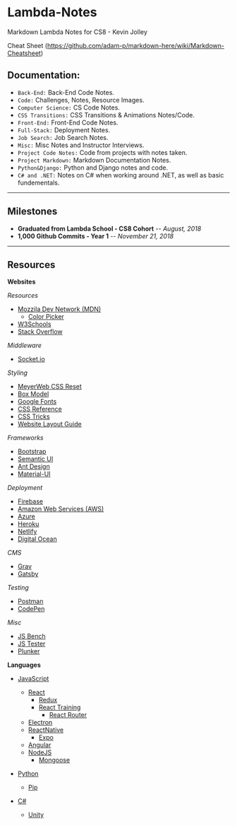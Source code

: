 # Lambda-Notes

Markdown Lambda Notes for CS8 - Kevin Jolley

Cheat Sheet (https://github.com/adam-p/markdown-here/wiki/Markdown-Cheatsheet)

## Documentation:

- `Back-End:` Back-End Code Notes.
- `Code:` Challenges, Notes, Resource Images.
- `Computer Science:` CS Code Notes.
- `CSS Transitions:` CSS Transitions & Animations Notes/Code.
- `Front-End:` Front-End Code Notes.
- `Full-Stack:` Deployment Notes.
- `Job Search:` Job Search Notes.
- `Misc:` Misc Notes and Instructor Interviews.
- `Project Code Notes:` Code from projects with notes taken.
- `Project Markdown:` Markdown Documentation Notes.
- `Python&Django:` Python and Django notes and code.
- `C# and .NET:` Notes on C# when working around .NET, as well as basic fundementals.

---

## Milestones

- **Graduated from Lambda School - CS8 Cohort** -- _August, 2018_
- **1,000 Github Commits - Year 1** -- _November 21, 2018_

---

## Resources

**Websites**

_Resources_

- [Mozzila Dev Network (MDN)](https://developer.mozilla.org/en-US/)
  - [Color Picker](https://developer.mozilla.org/en-US/docs/Web/CSS/CSS_Colors/Color_picker_tool)
- [W3Schools](https://www.w3schools.com/)
- [Stack Overflow](https://stackoverflow.com/)

_Middleware_

- [Socket.io](https://socket.io/)

_Styling_

- [MeyerWeb CSS Reset](https://meyerweb.com/eric/tools/css/reset/)
- [Box Model](https://www.w3schools.com/css/css_boxmodel.asp)
- [Google Fonts](https://fonts.google.com/)
- [CSS Reference](https://cssreference.io/)
- [CSS Tricks](https://css-tricks.com/)
- [Website Layout Guide](https://www.markupbox.com/blog/fixed-vs-fluid-vs-adaptive-vs-responsive-layout/)

_Frameworks_

- [Bootstrap](https://getbootstrap.com/)
- [Semantic UI](https://semantic-ui.com/)
- [Ant Design](https://ant.design/)
- [Material-UI](https://material-ui.com/)

_Deployment_

- [Firebase](https://firebase.google.com)
- [Amazon Web Services (AWS)](https://aws.amazon.com/)
- [Azure](https://azure.microsoft.com/en-us/)
- [Heroku](https://www.heroku.com/)
- [Netlify](https://www.netlify.com/)
- [Digital Ocean](https://www.digitalocean.com/)

_CMS_

- [Grav](https://getgrav.org/)
- [Gatsby](https://www.gatsbyjs.org/)

_Testing_

- [Postman](https://www.getpostman.com/)
- [CodePen](https://codepen.io/)

_Misc_

- [JS Bench](https://jsbench.me/)
- [JS Tester](http://www.webtoolkitonline.com/javascript-tester.html)
- [Plunker](https://plnkr.co/)

**Languages**

- [JavaScript](https://www.javascript.com/)

  - [React](https://reactjs.org/)
    - [Redux](https://redux.js.org/)
    - [React Training](https://reacttraining.com/)
      - [React Router](https://reacttraining.com/react-router/web/example/basic)
  - [Electron](https://electronjs.org/)
  - [ReactNative](http://www.reactnative.com/)
    - [Expo](https://expo.io/)
  - [Angular](https://angular.io/)
  - [NodeJS](https://nodejs.org/en/)
    - [Mongoose](https://mongoosejs.com/)

- [Python](https://www.python.org/)

  - [Pip](https://pypi.org/project/pip/)

- [C#]()

  - [Unity](https://unity3d.com/)
